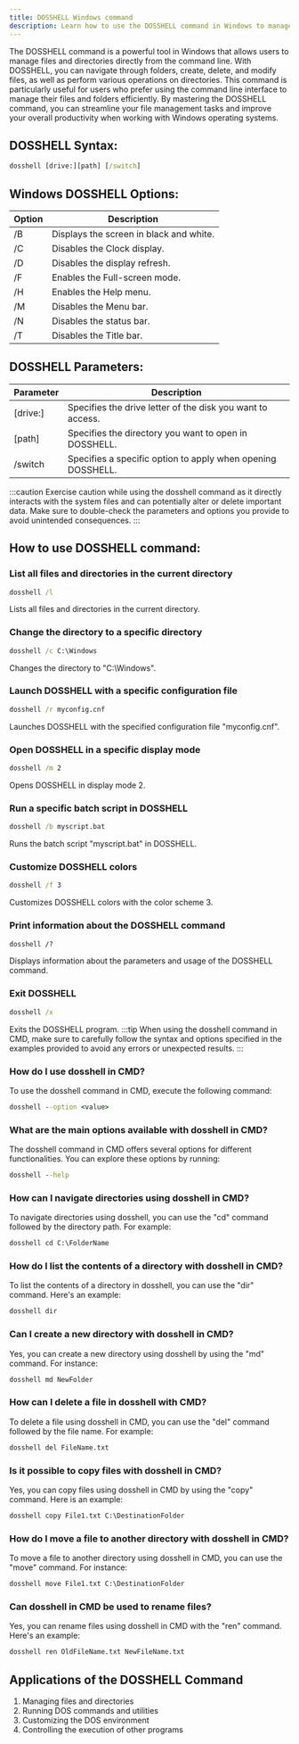 ```yaml
---
title: DOSSHELL Windows command
description: Learn how to use the DOSSHELL command in Windows to manage files and directories from the command line efficiently.
---
```


The DOSSHELL command is a powerful tool in Windows that allows users to manage files and directories directly from the command line. With DOSSHELL, you can navigate through folders, create, delete, and modify files, as well as perform various operations on directories. This command is particularly useful for users who prefer using the command line interface to manage their files and folders efficiently. By mastering the DOSSHELL command, you can streamline your file management tasks and improve your overall productivity when working with Windows operating systems.
## DOSSHELL Syntax:
```cmd
dosshell [drive:][path] [/switch]
```
## Windows DOSSHELL Options:
| Option  | Description                      |
|---------|----------------------------------|
| /B      | Displays the screen in black and white.         |
| /C      | Disables the Clock display.            |
| /D      | Disables the display refresh.          |
| /F      | Enables the Full-screen mode.            |
| /H      | Enables the Help menu.            |
| /M      | Disables the Menu bar.          |
| /N      | Disables the status bar.         |
| /T      | Disables the Title bar.         |

## DOSSHELL Parameters:
| Parameter | Description                   |
|-----------|-------------------------------|
| [drive:]  | Specifies the drive letter of the disk you want to access. |
| [path]    | Specifies the directory you want to open in DOSSHELL.     |
| /switch   | Specifies a specific option to apply when opening DOSSHELL.|

:::caution
Exercise caution while using the dosshell command as it directly interacts with the system files and can potentially alter or delete important data. Make sure to double-check the parameters and options you provide to avoid unintended consequences.
:::
## How to use DOSSHELL command:
### List all files and directories in the current directory
```cmd
dosshell /l
```
Lists all files and directories in the current directory.

### Change the directory to a specific directory
```cmd
dosshell /c C:\Windows
```
Changes the directory to "C:\Windows".

### Launch DOSSHELL with a specific configuration file
```cmd
dosshell /r myconfig.cnf
```
Launches DOSSHELL with the specified configuration file "myconfig.cnf".

### Open DOSSHELL in a specific display mode
```cmd
dosshell /m 2
```
Opens DOSSHELL in display mode 2.

### Run a specific batch script in DOSSHELL
```cmd
dosshell /b myscript.bat
```
Runs the batch script "myscript.bat" in DOSSHELL.

### Customize DOSSHELL colors
```cmd
dosshell /f 3
```
Customizes DOSSHELL colors with the color scheme 3.

### Print information about the DOSSHELL command
```cmd
dosshell /?
```
Displays information about the parameters and usage of the DOSSHELL command.

### Exit DOSSHELL
```cmd
dosshell /x
```
Exits the DOSSHELL program.
:::tip
When using the dosshell command in CMD, make sure to carefully follow the syntax and options specified in the examples provided to avoid any errors or unexpected results.
:::

### How do I use dosshell in CMD?
To use the dosshell command in CMD, execute the following command:
```cmd
dosshell --option <value>
```

### What are the main options available with dosshell in CMD?
The dosshell command in CMD offers several options for different functionalities. You can explore these options by running:
```cmd
dosshell --help
```

### How can I navigate directories using dosshell in CMD?
To navigate directories using dosshell, you can use the "cd" command followed by the directory path. For example:
```cmd
dosshell cd C:\FolderName
```

### How do I list the contents of a directory with dosshell in CMD?
To list the contents of a directory in dosshell, you can use the "dir" command. Here's an example:
```cmd
dosshell dir
```

### Can I create a new directory with dosshell in CMD?
Yes, you can create a new directory using dosshell by using the "md" command. For instance:
```cmd
dosshell md NewFolder
```

### How can I delete a file in dosshell with CMD?
To delete a file using dosshell in CMD, you can use the "del" command followed by the file name. For example:
```cmd
dosshell del FileName.txt
```

### Is it possible to copy files with dosshell in CMD?
Yes, you can copy files using dosshell in CMD by using the "copy" command. Here is an example:
```cmd
dosshell copy File1.txt C:\DestinationFolder
```

### How do I move a file to another directory with dosshell in CMD?
To move a file to another directory using dosshell in CMD, you can use the "move" command. For instance:
```cmd
dosshell move File1.txt C:\DestinationFolder
```

### Can dosshell in CMD be used to rename files?
Yes, you can rename files using dosshell in CMD with the "ren" command. Here's an example:
```cmd
dosshell ren OldFileName.txt NewFileName.txt
```

## Applications of the DOSSHELL Command

1. Managing files and directories
2. Running DOS commands and utilities
3. Customizing the DOS environment
4. Controlling the execution of other programs